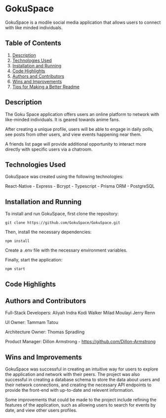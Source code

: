 # GokuSpace

GokuSpace is a modile social media application that allows users to connect with like minded individuals.

## Table of Contents

1. [Description](#description)
2. [Technologies Used](#technologies-used)
3. [Installation and Running](#installation-and-running)
4. [Code Highlights](#code-highlights)
5. [Authors and Contributors](#authors-and-contributors)
6. [Wins and Improvements](#wins-and-improvements)
7. [Tips for Making a Better Readme](#tips-for-making-a-better-readme)

## Description
The Goku Space application offers users an online platform to network with like-minded individuals. It is geared towards
anime fans.

After creating a unique profile, users will be able to engage in daily polls, see posts from other users, 
and view events happening near them. 

A friends list page will provide additional opportunity to interact more directly with specific users via a chatroom.

## Technologies Used

GokuSpace was created using the following technologies:

React-Native - Express - Bcrypt - Typescript - Prisma ORM - PostgreSQL

## Installation and Running

To install and run GokuSpace, first clone the repository:

```
git clone https://github.com/GokuSpace/GokuSpace.git
```

Then, install the necessary dependencies:

```
npm install
```

Create a .env file with the necessary environment variables.

Finally, start the application:

```
npm start
```

## Code Highlights

## Authors and Contributors

Full-Stack Developers: 
Aliyah Indra
Kodi Walker
Milad Moulayi
Jerry Renn

UI Owner: Tammam Tatou

Architecture Owner: Thomas Spradling

Product Manager: Dillon Armstrong - https://github.com/Dillon-Armstrong

## Wins and Improvements

GokuSpace was successful in creating an intuitive way for users to explore the application and network with their peers.
The project was also successful in creating a database schema to store the data about users and their network connections,
and creating the necessary API endpoints to provide the front-end with up-to-date and relevent information.

Some improvements that could be made to the project include refining the features of the application, 
such as allowing users to search for events by date, and view other users profiles.

